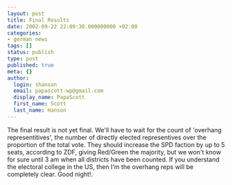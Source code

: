 ```yaml
---
layout: post
title: Final Results
date: 2002-09-22 22:09:30.000000000 +02:00
categories:
- german news
tags: []
status: publish
type: post
published: true
meta: {}
author:
  login: shanson
  email: papascott-wp@gmail.com
  display_name: PapaScott
  first_name: Scott
  last_name: Hanson
---
```

<p>The final result is not yet final. We'll have to wait for the count of 'overhang representitives', the number of directly elected representives over the proportion of the total vote. They should increase the SPD faction by up to 5 seats, according to ZDF, giving Red/Green the majority, but we won't know for sure until 3 am when all districts have been counted. If you understand the electoral college in the US, then I'm the overhang reps will be completely clear. Good night!.</p>
